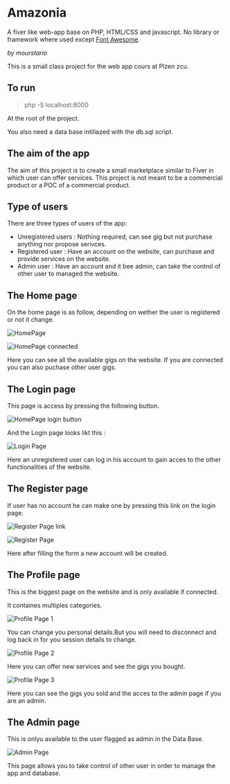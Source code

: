 # Amazonia

A fiver like web-app base on PHP, HTML/CSS and javascript. No library or framework where used except [Font Awesome](https://fontawesome.com/).

*by mourstario*

This is a small class project for the web app cours at Plzen zcu.

## To run 

> php -S localhost:8000

At the root of the project.

You also need a data base intiliazed with the db.sql script.

## The aim of the app

The aim of this project is to create a small marketplace similar to Fiver in which user can offer services.
This project is not meant to be a commercial product or a POC of a commercial product. 

## Type of users

There are three types of users of the app:

- Unregistered users : Nothing required, can see gig but not purchase anything nor propose serivces.
- Registered user : Have an account on the website, can purchase and provide services on the website.
- Admin user : Have an account and it bee admin, can take the control of other user to managed the website.

## The Home page

On the home page is as follow, depending on wether the user is registered or not it change.

![HomePage](./png/HomePage.png)

![HomePage connected](./png/HomePage_connected.png)

Here you can see all the available gigs on the website.
If you are connected you can also puchase other user gigs.

## The Login page

This page is access by pressing the following button.

![HomePage login button](./png/HomePage_login_btn.png)

And the Login page looks likt this : 

![Login Page](./png/LoginPage.png)

Here an unregistered user can log in his account to gain acces to the other functionalities of the website.

## The Register page

If user has no account he can make one by pressing this link on the login page.

![Register Page link](./png/LoginPage_register_link.png)

![Register Page](./png/RegisterPage.png)

Here after filling the form a new account will be created.

## The Profile page

This is the biggest page on the website and is only available if connected.

It containes multiples categories.

![Profile Page 1](./png/ProfilePage_1.png)

You can change you personal details.But you will need to disconnect and log back in for you session details to change.

![Profile Page 2](./png/ProfilePage_2.png)

Here you can offer new services and see the gigs you bought.

![Profile Page 3](./png/ProfilePage_3.png)

Here you can see the gigs you sold and the acces to the admin page if you are an admin.

## The Admin page

This is onlyu available to the user flagged as admin in the Data Base.


![Admin Page](./png/AdminPage.png)

This page allows you to take control of other user in order to manage the app and database.
